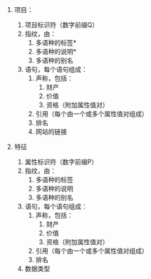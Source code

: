 1. 项目：
    1. 项目标识符（数字前缀Q）
    2. 指纹，由：
        1. 多语种的标签*
        2. 多语种的说明*
        3. 多语种的别名
    3. 语句，每个语句组成：
        1. 声称，包括：
            1. 财产
            2. 价值
            3. 资格（附加属性值对）
        2. 引用（每个由一个或多个属性值对组成）
        3. 排名
        4. 网站的链接

2. 特征
    1. 属性标识符（数字前缀P）
    2. 指纹，由：
        1. 多语种的标签
        2. 多语种的说明
        3. 多语种的别名
    3. 语句，每个语句组成：
        1. 声称，包括：
            1. 财产
            2. 价值
            3. 资格（附加属性值对）
        2. 引用（每个由一个或多个属性值对组成）
        3. 排名
    4. 数据类型


